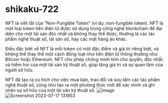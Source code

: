 # shikaku-722
NFT là viết tắt của "Non-Fungible Token" (ví dụ: non-fungible token).
NFT là một loại token tiền điện tử được sử dụng trong công nghệ blockchain để đại diện cho một tài sản độc nhất và không thay thế được, 
thường là các tác phẩm nghệ thuật số, tài sản số, hay các mặt hàng ảo khác. 

Điều đặc biệt về NFT là mỗi token có một đặc điểm và giá trị riêng biệt, và không thể thay thế một cách đồng loạt như tiền điện tử thông thường như Bitcoin hoặc Ethereum. 
NFT cho phép chứng minh tính chủ quyền, độc nhất và hiếm hoi của một tài sản kỹ thuật số, giúp tăng giá trị và sự quan tâm của người sở hữu. 

NFT đã tạo ra cú hích cho việc mua bán, trao đổi và sưu tầm các tác phẩm nghệ thuật số, cũng như tạo ra một phương thức mới để xác minh và ghi nhận sự sở hữu của một tài sản kỹ thuật số.
![image](https://github.com/sh1kaku59/shikaku-722/assets/124809403/fc6334b8-6b0e-40a5-95e6-5bb4072ca349)
![Screenshot 2023-07-17 131853](https://github.com/sh1kaku59/shikaku-722/assets/124809403/a4fb8fa0-1e54-4075-8144-057ee25e56e9)



